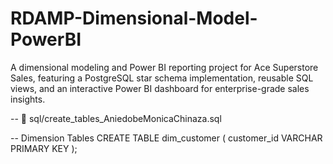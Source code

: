 # RDAMP-Dimensional-Model-PowerBI
A dimensional modeling and Power BI reporting project for Ace Superstore Sales, featuring a PostgreSQL star schema implementation, reusable SQL views, and an interactive Power BI dashboard for enterprise-grade sales insights.


-- 📂 sql/create_tables_AniedobeMonicaChinaza.sql

-- Dimension Tables
CREATE TABLE dim_customer (
    customer_id VARCHAR PRIMARY KEY
);     
